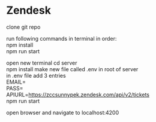 # Zendesk

clone git repo

run following commands in terminal in order:  
npm install  
npm run start

open new terminal
cd server  
npm install
make new file called .env in root of server  
in .env file add 3 entries  
EMAIL=<your zendesk email>  
PASS=<your zendesk password>  
APIURL=https://zccsunnypek.zendesk.com/api/v2/tickets  
npm run start

open browser and navigate to localhost:4200
